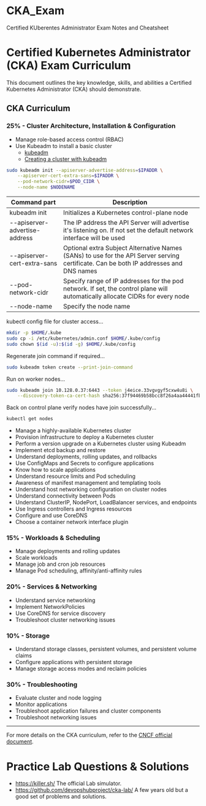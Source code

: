 # CKA_Exam
Certified KUberentes Administrator Exam Notes and Cheatsheet

# Certified Kubernetes Administrator (CKA) Exam Curriculum

This document outlines the key knowledge, skills, and abilities a Certified Kubernetes Administrator (CKA) should demonstrate.

## CKA Curriculum

### 25% - Cluster Architecture, Installation & Configuration
- Manage role-based access control (RBAC)
- Use Kubeadm to install a basic cluster
  * [kubeadm](https://kubernetes.io/docs/reference/setup-tools/kubeadm/)
  * [Creating a cluster with kubeadm](https://kubernetes.io/docs/setup/production-environment/tools/kubeadm/create-cluster-kubeadm/)

```bash
sudo kubeadm init --apiserver-advertise-address=$IPADDR \
    --apiserver-cert-extra-sans=$IPADDR \
    --pod-network-cidr=$POD_CIDR \
    --node-name $NODENAME
```

|Command part  |Description |
|--------------|------------|
|kubeadm init  |Initializes a Kubernetes control-plane node|
|--apiserver-advertise-address|The IP address the API Server will advertise it's listening on. If not set the default network interface will be used|
|--apiserver-cert-extra-sans|Optional extra Subject Alternative Names (SANs) to use for the API Server serving certificate. Can be both IP addresses and DNS names|
|--pod-network-cidr|Specify range of IP addresses for the pod network. If set, the control plane will automatically allocate CIDRs for every node|
|--node-name|Specify the node name|

kubectl config file for cluster access...

```bash
mkdir -p $HOME/.kube
sudo cp -i /etc/kubernetes/admin.conf $HOME/.kube/config
sudo chown $(id -u):$(id -g) $HOME/.kube/config
```

Regenerate join command if required...

```bash
sudo kubeadm token create --print-join-command
```

Run on worker nodes...

```bash
sudo kubeadm join 10.128.0.37:6443 --token j4eice.33vgvgyf5cxw4u8i \
    --discovery-token-ca-cert-hash sha256:37f94469b58bcc8f26a4aa44441fb17196a585b37288f85e22475b00c36f1c61
```

Back on control plane verify nodes have join successfully...

```bash
kubectl get nodes
```

- Manage a highly-available Kubernetes cluster
- Provision infrastructure to deploy a Kubernetes cluster
- Perform a version upgrade on a Kubernetes cluster using Kubeadm
- Implement etcd backup and restore
- Understand deployments, rolling updates, and rollbacks
- Use ConfigMaps and Secrets to configure applications
- Know how to scale applications
- Understand resource limits and Pod scheduling
- Awareness of manifest management and templating tools
- Understand host networking configuration on cluster nodes
- Understand connectivity between Pods
- Understand ClusterIP, NodePort, LoadBalancer services, and endpoints
- Use Ingress controllers and Ingress resources
- Configure and use CoreDNS
- Choose a container network interface plugin

### 15% - Workloads & Scheduling
- Manage deployments and rolling updates
- Scale workloads
- Manage job and cron job resources
- Manage Pod scheduling, affinity/anti-affinity rules

### 20% - Services & Networking
- Understand service networking
- Implement NetworkPolicies
- Use CoreDNS for service discovery
- Troubleshoot cluster networking issues

### 10% - Storage
- Understand storage classes, persistent volumes, and persistent volume claims
- Configure applications with persistent storage
- Manage storage access modes and reclaim policies

### 30% - Troubleshooting
- Evaluate cluster and node logging
- Monitor applications
- Troubleshoot application failures and cluster components
- Troubleshoot networking issues

---
For more details on the CKA curriculum, refer to the [CNCF official document](https://github.com/cncf/curriculum/blob/master/CKA_Curriculum_v1.30.pdf).

# Practice Lab Questions & Solutions

- https://killer.sh/ The official Lab simulator.
- https://github.com/devopshubproject/cka-lab/ A few years old but a good set of problems and solutions.